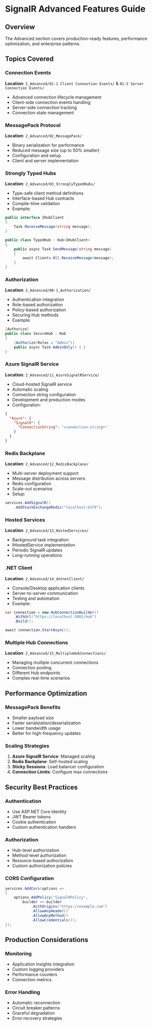 # SignalR Advanced Features Guide

## Overview
The Advanced section covers production-ready features, performance optimization, and enterprise patterns.

## Topics Covered

### Connection Events
**Location**: `2_Advanced/01-1 Client Connection Events/` & `01-2 Server Connection Events/`
- Advanced connection lifecycle management
- Client-side connection events handling
- Server-side connection tracking
- Connection state management

### MessagePack Protocol
**Location**: `2_Advanced/02_MessagePack/`
- Binary serialization for performance
- Reduced message size (up to 50% smaller)
- Configuration and setup
- Client and server implementation

### Strongly Typed Hubs
**Location**: `2_Advanced/03_StronglyTypedHubs/`
- Type-safe client method definitions
- Interface-based Hub contracts
- Compile-time validation
- Example:
```csharp
public interface IHubClient
{
    Task ReceiveMessage(string message);
}

public class TypedHub : Hub<IHubClient>
{
    public async Task SendMessage(string message)
    {
        await Clients.All.ReceiveMessage(message);
    }
}
```

### Authorization
**Location**: `2_Advanced/08-1_Authorization/`
- Authentication integration
- Role-based authorization
- Policy-based authorization
- Securing Hub methods
- Example:
```csharp
[Authorize]
public class SecureHub : Hub
{
    [Authorize(Roles = "Admin")]
    public async Task AdminOnly() { }
}
```

### Azure SignalR Service
**Location**: `2_Advanced/11_AzureSignalRService/`
- Cloud-hosted SignalR service
- Automatic scaling
- Connection string configuration
- Development and production modes
- Configuration:
```json
{
  "Azure": {
    "SignalR": {
      "ConnectionString": "<connection-string>"
    }
  }
}
```

### Redis Backplane
**Location**: `2_Advanced/12_RedisBackplane/`
- Multi-server deployment support
- Message distribution across servers
- Redis configuration
- Scale-out scenarios
- Setup:
```csharp
services.AddSignalR()
    .AddStackExchangeRedis("localhost:6379");
```

### Hosted Services
**Location**: `2_Advanced/13_HostedServices/`
- Background task integration
- IHostedService implementation
- Periodic SignalR updates
- Long-running operations

### .NET Client
**Location**: `2_Advanced/14_dotnetClient/`
- Console/Desktop application clients
- Server-to-server communication
- Testing and automation
- Example:
```csharp
var connection = new HubConnectionBuilder()
    .WithUrl("https://localhost:5001/hub")
    .Build();

await connection.StartAsync();
```

### Multiple Hub Connections
**Location**: `2_Advanced/15_MultipleHubConnections/`
- Managing multiple concurrent connections
- Connection pooling
- Different Hub endpoints
- Complex real-time scenarios

## Performance Optimization

### MessagePack Benefits
- Smaller payload size
- Faster serialization/deserialization
- Lower bandwidth usage
- Better for high-frequency updates

### Scaling Strategies
1. **Azure SignalR Service**: Managed scaling
2. **Redis Backplane**: Self-hosted scaling
3. **Sticky Sessions**: Load balancer configuration
4. **Connection Limits**: Configure max connections

## Security Best Practices

### Authentication
- Use ASP.NET Core Identity
- JWT Bearer tokens
- Cookie authentication
- Custom authentication handlers

### Authorization
- Hub-level authorization
- Method-level authorization
- Resource-based authorization
- Custom authorization policies

### CORS Configuration
```csharp
services.AddCors(options =>
{
    options.AddPolicy("SignalRPolicy",
        builder => builder
            .WithOrigins("https://example.com")
            .AllowAnyHeader()
            .AllowAnyMethod()
            .AllowCredentials());
});
```

## Production Considerations

### Monitoring
- Application Insights integration
- Custom logging providers
- Performance counters
- Connection metrics

### Error Handling
- Automatic reconnection
- Circuit breaker patterns
- Graceful degradation
- Error recovery strategies
